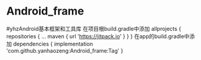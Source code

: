# Android_frame
#yhzAndroid基本框架和工具库
在项目根build.gradle中添加
allprojects {
		repositories {
			...
			maven { url 'https://jitpack.io' }
		}
}
在app的build.gradle中添加
dependencies {
	        implementation 'com.github.yanhaozeng:Android_frame:Tag'
}

